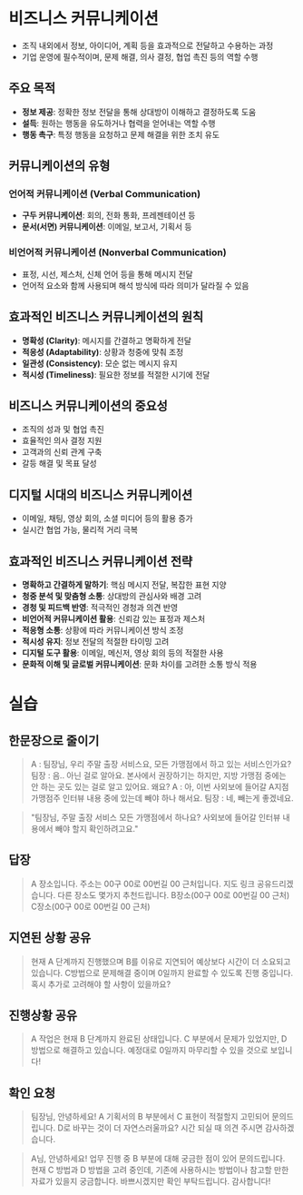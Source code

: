 # **비즈니스 커뮤니케이션**
- 조직 내외에서 정보, 아이디어, 계획 등을 효과적으로 전달하고 수용하는 과정
- 기업 운영에 필수적이며, 문제 해결, 의사 결정, 협업 촉진 등의 역할 수행


## **주요 목적**
- **정보 제공**: 정확한 정보 전달을 통해 상대방이 이해하고 결정하도록 도움
- **설득**: 원하는 행동을 유도하거나 협력을 얻어내는 역할 수행
- **행동 촉구**: 특정 행동을 요청하고 문제 해결을 위한 조치 유도


## **커뮤니케이션의 유형**

### **언어적 커뮤니케이션 (Verbal Communication)**
- **구두 커뮤니케이션**: 회의, 전화 통화, 프레젠테이션 등
- **문서(서면) 커뮤니케이션**: 이메일, 보고서, 기획서 등

### **비언어적 커뮤니케이션 (Nonverbal Communication)**
- 표정, 시선, 제스처, 신체 언어 등을 통해 메시지 전달
- 언어적 요소와 함께 사용되며 해석 방식에 따라 의미가 달라질 수 있음


## **효과적인 비즈니스 커뮤니케이션의 원칙**
- **명확성 (Clarity)**: 메시지를 간결하고 명확하게 전달
- **적응성 (Adaptability)**: 상황과 청중에 맞춰 조정
- **일관성 (Consistency)**: 모순 없는 메시지 유지
- **적시성 (Timeliness)**: 필요한 정보를 적절한 시기에 전달


## **비즈니스 커뮤니케이션의 중요성**
- 조직의 성과 및 협업 촉진
- 효율적인 의사 결정 지원
- 고객과의 신뢰 관계 구축
- 갈등 해결 및 목표 달성


## **디지털 시대의 비즈니스 커뮤니케이션**
- 이메일, 채팅, 영상 회의, 소셜 미디어 등의 활용 증가
- 실시간 협업 가능, 물리적 거리 극복


## **효과적인 비즈니스 커뮤니케이션 전략**
- **명확하고 간결하게 말하기**: 핵심 메시지 전달, 복잡한 표현 지양
- **청중 분석 및 맞춤형 소통**: 상대방의 관심사와 배경 고려
- **경청 및 피드백 반영**: 적극적인 경청과 의견 반영
- **비언어적 커뮤니케이션 활용**: 신뢰감 있는 표정과 제스처
- **적응형 소통**: 상황에 따라 커뮤니케이션 방식 조정
- **적시성 유지**: 정보 전달의 적절한 타이밍 고려
- **디지털 도구 활용**: 이메일, 메신저, 영상 회의 등의 적절한 사용
- **문화적 이해 및 글로벌 커뮤니케이션**: 문화 차이를 고려한 소통 방식 적용

# 실습


## 한문장으로 줄이기 

>A : 팀장님, 우리 주말 출장 서비스요, 모든 가맹점에서 하고 있는 서비스인가요?
팀장 : 음.. 아닌 걸로 알아요. 본사에서 권장하기는 하지만, 지방 가맹점 중에는 안 하는 곳도 있는 걸로 알고 있어요. 왜요?
A : 아, 이번 사외보에 들어갈 A지점 가맹점주 인터뷰 내용 중에 있는데 빼야 하나 해서요.
팀장 : 네, 빼는게 좋겠네요.

>"팀장님, 주말 출장 서비스 모든 가맹점에서 하나요? 사외보에 들어갈 인터뷰 내용에서 빼야 할지 확인하려고요."

## 답장

>A 장소입니다.
주소는 00구 00로 00번길 00 근처입니다.
지도 링크 공유드리겠습니다.
다른 장소도 몇가지 추천드립니다.
B장소(00구 00로 00번길 00 근처)
C장소(00구 00로 00번길 00 근처)

## 지연된 상황 공유

>현재 A 단계까지 진행했으며 B를 이유로 지연되어 예상보다 시간이 더 소요되고 있습니다.
C방법으로 문제해결 중이며 0일까지 완료할 수 있도록 진행 중입니다.
혹시 추가로 고려해야 할 사항이 있을까요?

## 진행상황 공유

>A 작업은 현재 B 단계까지 완료된 상태입니다.
C 부분에서 문제가 있었지만, D 방법으로 해결하고 있습니다.
예정대로 0일까지 마무리할 수 있을 것으로 보입니다!

## 확인 요청

>팀장님, 안녕하세요!
A 기획서의 B 부분에서 C 표현이 적절할지 고민되어 문의드립니다.
D로 바꾸는 것이 더 자연스러울까요?
시간 되실 때 의견 주시면 감사하겠습니다.

>A님, 안녕하세요!
업무 진행 중 B 부분에 대해 궁금한 점이 있어 문의드립니다.
현재 C 방법과 D 방법을 고려 중인데,
기존에 사용하시는 방법이나 참고할 만한 자료가 있을지 궁금합니다.
바쁘시겠지만 확인 부탁드립니다. 감사합니다!


